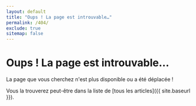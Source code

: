 ```yaml
---
layout: default
title: "Oups ! La page est introuvable…"
permalink: /404/
exclude: true
sitemap: false
---
```

# Oups ! La page est introuvable…

La page que vous cherchez n'est plus disponible ou a été déplacée !

Vous la trouverez peut-être dans la liste de [tous les articles]({{ site.baseurl }}).
